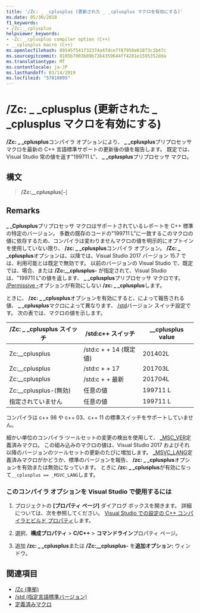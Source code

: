 ```yaml
---
title: '/Zc: _ _cplusplus (更新された _ _cplusplus マクロを有効にする)'
ms.date: 05/30/2018
f1_keywords:
- /Zc:__cplusplus
helpviewer_keywords:
- -Zc:__cplusplus compiler option (C++)
- __cplusplus macro (C++)
ms.openlocfilehash: 89545f541f32374a47dce7f87958e61873c1b47c
ms.sourcegitcommit: 8105b7003b89b73b4359644ff4281e1595352dda
ms.translationtype: MT
ms.contentlocale: ja-JP
ms.lasthandoff: 03/14/2019
ms.locfileid: "57810095"
---
```

# <a name="zccplusplus-enable-updated-cplusplus-macro"></a>/Zc: _ _cplusplus (更新された _ _cplusplus マクロを有効にする)

**/Zc: _ _cplusplus**コンパイラ オプションにより、  **\_ \_cplusplus**プリプロセッサ マクロを最新の C++ 言語標準サポートの更新後の値を報告します。 既定では、Visual Studio 常の値を返す"199711 L"、  **\_ \_cplusplus**プリプロセッサ マクロ。

## <a name="syntax"></a>構文

> **/Zc:__cplusplus**[**-**]

## <a name="remarks"></a>Remarks

 **\_ \_Cplusplus**プリプロセッサ マクロはサポートされているレポートを C++ 標準の特定のバージョン。 多数の既存のコードの"199711 L"に一致するこのマクロの値に依存するため、コンパイラは変わりませんマクロの値を明示的にオプトインを使用していない限り、 **/zc: _ _cplusplus**コンパイラ オプション。 **/Zc: _ _cplusplus**オプションは、以降では、Visual Studio 2017 バージョン 15.7 では、利用可能とは既定で無効です。 以前のバージョンの Visual Studio で、既定では、場合、または **/Zc:__cplusplus-** が指定されて、Visual Studio は、"199711 L"の値を返します、  **\_ \_cplusplus**プリプロセッサ マクロです。 [/Permissive -](permissive-standards-conformance.md)オプションが有効にしない **/zc: _ _cplusplus**します。

ときに、 **/zc: _ _cplusplus**オプションを有効にすると、によって報告される値、  **\_ \_cplusplus**マクロによって異なります、 [/std](std-specify-language-standard-version.md)バージョン スイッチ設定です。 次の表では、マクロの値を示します。

|/Zc: _ _cplusplus スイッチ|/std:c++ スイッチ|__cplusplus value|
|-|-|-|
Zc:__cplusplus|/std:c + + 14 (既定値)|201402L
Zc:__cplusplus|/std:c + + 17|201703L
Zc:__cplusplus|/std:c + + 最新|201704L
Zc:__cplusplus-(無効)|任意の値|199711 L
指定されていません|任意の値|199711 L

コンパイラは c++ 98 や c++ 03、c++ 11 の標準スイッチをサポートしていません。

細かい単位のコンパイラ ツールセットの変更の検出を使用して、 [_MSC_VER](../../preprocessor/predefined-macros.md)定義済みマクロ。 この組み込みのマクロの値は、Visual Studio 2017 およびそれ以降のバージョンのツールセットの更新のたびに増加します。 [_MSVC_LANG](../../preprocessor/predefined-macros.md)定義済みマクロがかどうか、標準のバージョンを報告、 **/zc: _ _cplusplus**オプションを有効または無効になっています。 ときに **/zc: _ _cplusplus**が有効になって`__cplusplus == _MSVC_LANG`します。

### <a name="to-set-this-compiler-option-in-visual-studio"></a>このコンパイラ オプションを Visual Studio で使用するには

1. プロジェクトの **[プロパティ ページ]** ダイアログ ボックスを開きます。 詳細については、次を参照してください。 [Visual Studio での設定の C++ コンパイラとビルド プロパティ](../working-with-project-properties.md)します。

1. 選択、**構成プロパティ** > **C/C++** > **コマンドライン**プロパティ ページ。

1. 追加 **/zc: _ _cplusplus**または **/Zc:__cplusplus-** を**追加オプション:** ウィンドウ。

## <a name="see-also"></a>関連項目

- [/Zc (準拠)](zc-conformance.md)
- [/std (指定言語標準バージョン)](std-specify-language-standard-version.md)
- [定義済みマクロ](../../preprocessor/predefined-macros.md)
